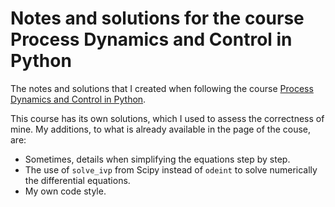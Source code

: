 # Notes and solutions for the course Process Dynamics and Control in Python

The notes and solutions that I created when following the course [Process Dynamics and Control in Python](http://apmonitor.com/pdc/index.php).

This course has its own solutions, which I used to assess the correctness of mine. My additions, to what is already available in the page of the couse, are:

- Sometimes, details when simplifying the equations step by step.
- The use of `solve_ivp` from Scipy instead of `odeint` to solve numerically the differential equations.
- My own code style.
